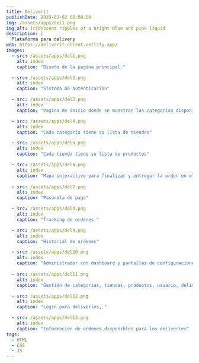 ```yaml
---
title: Deliverit
publishDate: 2020-03-02 00:00:00
img: /assets/apps/del1.png  
img_alt: Iridescent ripples of a bright blue and pink liquid
description: |
  Plataforma para delivery
web: https://deliverit-client.netlify.app/
images:  
  - src: /assets/apps/del1.png  
    alt: index  
    caption: "Diseño de la pagina principal."  

  - src: /assets/apps/del2.png  
    alt: index  
    caption: "Sistema de autenticación" 

  - src: /assets/apps/del3.png  
    alt: index  
    caption: "Pagina de inicio donde se muestran las categorías disponibles"  

  - src: /assets/apps/del4.png  
    alt: index  
    caption: "Cada categoría tiene su lista de tiendas" 

  - src: /assets/apps/del5.png  
    alt: index  
    caption: "Cada tienda tiene su lista de productos"  

  - src: /assets/apps/del6.png  
    alt: index  
    caption: "Mapa interactivo para finalizar y entregar la orden en el lugar deseado." 
    
  - src: /assets/apps/del7.png  
    alt: index  
    caption: "Pasarela de pago"  

  - src: /assets/apps/del8.png  
    alt: index  
    caption: "Tracking de ordenes." 

  - src: /assets/apps/del9.png  
    alt: index  
    caption: "Historial de ordenes"  

  - src: /assets/apps/del10.png  
    alt: index  
    caption: "Administrador con dashboard y pantallas de configuraciones" 
    
  - src: /assets/apps/del11.png  
    alt: index  
    caption: "Gestión de categorías, tiendas, productos, usuario, deliveries y ordenes"  

  - src: /assets/apps/del12.png  
    alt: index  
    caption: "Login para deliveries,."   

  - src: /assets/apps/del13.png  
    alt: index  
    caption: "Información de ordenes disponibles para los deliveries" 
tags:
  - HTML
  - CSS
  - JS
---
```


